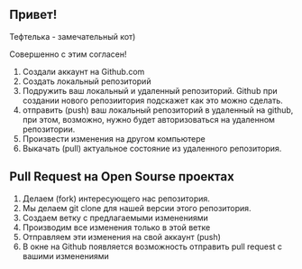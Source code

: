 ## Привет!

Тефтелька - замечательный кот)

Совершенно с этим согласен!

1. Создали аккаунт на Github.com
2. Создать локальный репозиторий
3. Подружить ваш локальный и удаленный репозиторий. Github при создании нового репозиитория подскажет как это можно сделать.
4. отправить (push) ваш локальный репозиторий в удаленный на github, при этом, возможно, нужно будет авторизоваться на удаленном репозитории.
5. Произвести изменения на другом компьютере 
6. Выкачать (pull) актуальное состояние из удаленного репозитория.

## Pull Request на Open Sourse проектах
1. Делаем (fork) интересующего нас репозитория.
2. Мы делаем git clone для нашей версии этого репозитория.
3. Создаем ветку с предлагаемыми изменениями 
4. Производим все изменения только в этой ветке
5. Отправляем эти изменения на свой аккаунт (push)
6. В окне на Github появляется возможность отправить pull request с вашими изменениями